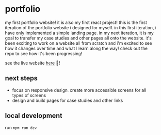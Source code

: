 # portfolio
my first portfolio website! it is also my first react project! this is the first iteration of the portfolio website i designed for myself. in this first iteration, i have only implemented a simple landing page. in my next iteration, it is my goal to transfer my case studies and other pages all onto the website. it's been exciting to work on a website all from scratch and i'm excited to see how it changes over time and what I learn along the way! check out the repo to see how it's been progressing! 

see the live website [here](https://rjoyc.github.io/portfolio/) 🎉!

## next steps
- focus on responsive design. create more accessible screens for all types of screens
- design and build pages for case studies and other links

## local development 
run `npm run dev`
